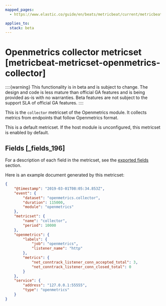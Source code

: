 ```yaml
---
mapped_pages:
  - https://www.elastic.co/guide/en/beats/metricbeat/current/metricbeat-metricset-openmetrics-collector.html

applies_to:
  stack: beta
---
```


# Openmetrics collector metricset [metricbeat-metricset-openmetrics-collector]

::::{warning}
This functionality is in beta and is subject to change. The design and code is less mature than official GA features and is being provided as-is with no warranties. Beta features are not subject to the support SLA of official GA features.
::::


This is the `collector` metricset of the Openmetrics module. It collects metrics from endpoints that follow Openmetrics format.

This is a default metricset. If the host module is unconfigured, this metricset is enabled by default.

## Fields [_fields_196]

For a description of each field in the metricset, see the [exported fields](/reference/metricbeat/exported-fields-openmetrics.md) section.

Here is an example document generated by this metricset:

```json
{
    "@timestamp": "2019-03-01T08:05:34.853Z",
    "event": {
        "dataset": "openmetrics.collector",
        "duration": 115000,
        "module": "openmetrics"
    },
    "metricset": {
        "name": "collector",
        "period": 10000
    },
    "openmetrics": {
        "labels": {
            "job": "openmetrics",
            "listener_name": "http"
        },
        "metrics": {
            "net_conntrack_listener_conn_accepted_total": 3,
            "net_conntrack_listener_conn_closed_total": 0
        }
    },
    "service": {
        "address": "127.0.0.1:55555",
        "type": "openmetrics"
    }
}
```



